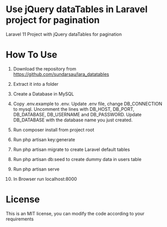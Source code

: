 # Use jQuery dataTables in Laravel project for pagination
 Laravel 11 Project with jQuery dataTables for pagination

# How To Use
1. Download the repository from https://github.com/sundarsau/lara_datatables

2. Extract it into a folder

3. Create a Database in MySQL

4. Copy .env.example to .env. Update .env file, change DB_CONNECTION to mysql. Uncomment the lines with DB_HOST, DB_PORT, DB_DATABASE, DB_USERNAME and DB_PASSWORD. Update DB_DATABASE with the database name you just created.

5. Run composer install from project root

6. Run php artisan key:generate

7. Run php artisan migrate to create Laravel default tables
   
8. Run php artisan db:seed to create dummy data in users table

9. Run php artisan serve

10. In Browser run localhost:8000


# License
This is an MIT license, you can modify the code according to your requirements
